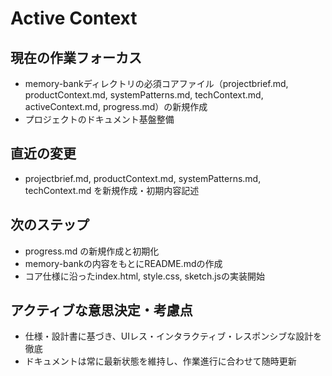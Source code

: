 # Active Context

## 現在の作業フォーカス
- memory-bankディレクトリの必須コアファイル（projectbrief.md, productContext.md, systemPatterns.md, techContext.md, activeContext.md, progress.md）の新規作成
- プロジェクトのドキュメント基盤整備

## 直近の変更
- projectbrief.md, productContext.md, systemPatterns.md, techContext.md を新規作成・初期内容記述

## 次のステップ
- progress.md の新規作成と初期化
- memory-bankの内容をもとにREADME.mdの作成
- コア仕様に沿ったindex.html, style.css, sketch.jsの実装開始

## アクティブな意思決定・考慮点
- 仕様・設計書に基づき、UIレス・インタラクティブ・レスポンシブな設計を徹底
- ドキュメントは常に最新状態を維持し、作業進行に合わせて随時更新
